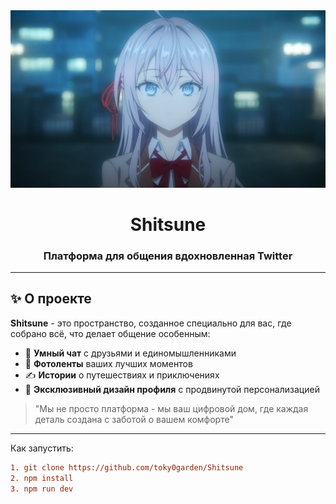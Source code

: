 <div align="center">
  <img src="public/images/banner.jpg" alt="Shitsune banner"/>
  <h1>Shitsune</h1>
  <h3>Платформа для общения вдохновленная Twitter</h3>
</div>

---

## ✨ О проекте
**Shitsune** - это пространство, созданное специально для вас, где собрано всё, что делает общение особенным:

- 💬 **Умный чат** с друзьями и единомышленниками
- 📸 **Фотоленты** ваших лучших моментов
- ✍️ **Истории** о путешествиях и приключениях
- 🎨 **Эксклюзивный дизайн профиля** с продвинутой персонализацией

> "Мы не просто платформа - мы ваш цифровой дом, где каждая деталь создана с заботой о вашем комфорте"

---

Как запустить:
```diff
1. git clone https://github.com/toky0garden/Shitsune
2. npm install
3. npm run dev
```
